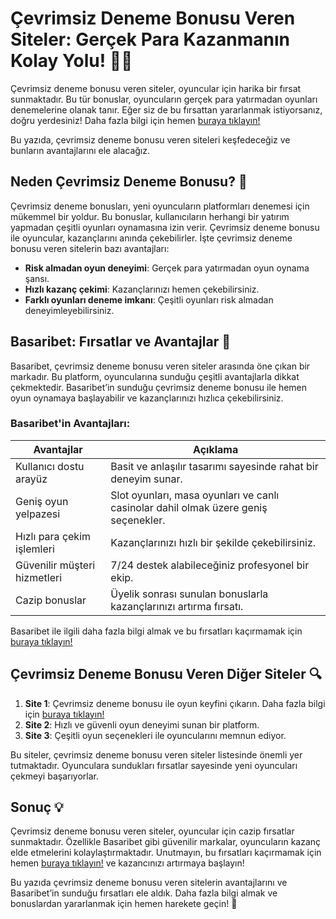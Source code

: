 # Çevrimsiz Deneme Bonusu Veren Siteler: Gerçek Para Kazanmanın Kolay Yolu! 🎰✨

Çevrimsiz deneme bonusu veren siteler, oyuncular için harika bir fırsat sunmaktadır. Bu tür bonuslar, oyuncuların gerçek para yatırmadan oyunları denemelerine olanak tanır. Eğer siz de bu fırsattan yararlanmak istiyorsanız, doğru yerdesiniz! Daha fazla bilgi için hemen [buraya tıklayın!](https://casinotr.link/gWCRZ4) 

Bu yazıda, çevrimsiz deneme bonusu veren siteleri keşfedeceğiz ve bunların avantajlarını ele alacağız. 

## Neden Çevrimsiz Deneme Bonusu? 🤑

Çevrimsiz deneme bonusları, yeni oyuncuların platformları denemesi için mükemmel bir yoldur. Bu bonuslar, kullanıcıların herhangi bir yatırım yapmadan çeşitli oyunları oynamasına izin verir. Çevrimsiz deneme bonusu ile oyuncular, kazançlarını anında çekebilirler. İşte çevrimsiz deneme bonusu veren sitelerin bazı avantajları:

- **Risk almadan oyun deneyimi**: Gerçek para yatırmadan oyun oynama şansı.
- **Hızlı kazanç çekimi**: Kazançlarınızı hemen çekebilirsiniz.
- **Farklı oyunları deneme imkanı**: Çeşitli oyunları risk almadan deneyimleyebilirsiniz.

## Basaribet: Fırsatlar ve Avantajlar 🎉

Basaribet, çevrimsiz deneme bonusu veren siteler arasında öne çıkan bir markadır. Bu platform, oyuncularına sunduğu çeşitli avantajlarla dikkat çekmektedir. Basaribet’in sunduğu çevrimsiz deneme bonusu ile hemen oyun oynamaya başlayabilir ve kazançlarınızı hızlıca çekebilirsiniz. 

### Basaribet'in Avantajları:

| Avantajlar                         | Açıklama                                             |
|------------------------------------|-----------------------------------------------------|
| Kullanıcı dostu arayüz             | Basit ve anlaşılır tasarımı sayesinde rahat bir deneyim sunar. |
| Geniş oyun yelpazesi               | Slot oyunları, masa oyunları ve canlı casinolar dahil olmak üzere geniş seçenekler. |
| Hızlı para çekim işlemleri         | Kazançlarınızı hızlı bir şekilde çekebilirsiniz.     |
| Güvenilir müşteri hizmetleri       | 7/24 destek alabileceğiniz profesyonel bir ekip.     |
| Cazip bonuslar                     | Üyelik sonrası sunulan bonuslarla kazançlarınızı artırma fırsatı. |

Basaribet ile ilgili daha fazla bilgi almak ve bu fırsatları kaçırmamak için [buraya tıklayın!](https://casinotr.link/gWCRZ4) 

## Çevrimsiz Deneme Bonusu Veren Diğer Siteler 🔍

1. **Site 1**: Çevrimsiz deneme bonusu ile oyun keyfini çıkarın. Daha fazla bilgi için [buraya tıklayın!](https://casinotr.link/gWCRZ4)
2. **Site 2**: Hızlı ve güvenli oyun deneyimi sunan bir platform.
3. **Site 3**: Çeşitli oyun seçenekleri ile oyuncularını memnun ediyor.

Bu siteler, çevrimsiz deneme bonusu veren siteler listesinde önemli yer tutmaktadır. Oyunculara sundukları fırsatlar sayesinde yeni oyuncuları çekmeyi başarıyorlar.

## Sonuç 💡

Çevrimsiz deneme bonusu veren siteler, oyuncular için cazip fırsatlar sunmaktadır. Özellikle Basaribet gibi güvenilir markalar, oyuncuların kazanç elde etmelerini kolaylaştırmaktadır. Unutmayın, bu fırsatları kaçırmamak için hemen [buraya tıklayın!](https://casinotr.link/gWCRZ4) ve kazancınızı artırmaya başlayın!

Bu yazıda çevrimsiz deneme bonusu veren sitelerin avantajlarını ve Basaribet’in sunduğu fırsatları ele aldık. Daha fazla bilgi almak ve bonuslardan yararlanmak için hemen harekete geçin! 🎊

